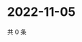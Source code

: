 # 2022-11-05

共 0 条

<!-- BEGIN WEIBO -->
<!-- 最后更新时间 Sat Nov 05 2022 08:34:28 GMT+0800 (China Standard Time) -->

<!-- END WEIBO -->
